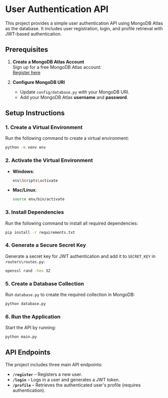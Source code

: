 # User Authentication API

This project provides a simple user authentication API using MongoDB Atlas as the database. It includes user registration, login, and profile retrieval with JWT-based authentication.

## Prerequisites

1. **Create a MongoDB Atlas Account**  
   Sign up for a free MongoDB Atlas account:  
   [Register here](https://www.mongodb.com/cloud/atlas/register)

2. **Configure MongoDB URI**  
   - Update `config/database.py` with your MongoDB URI.  
   - Add your MongoDB Atlas **username** and **password**.

## Setup Instructions

### 1. Create a Virtual Environment  
Run the following command to create a virtual environment:

```sh
python -m venv env
```

### 2. Activate the Virtual Environment

- **Windows**:  
  ```sh
  env\Scripts\activate
  ```

- **Mac/Linux**:  
  ```sh
  source env/bin/activate
  ```

### 3. Install Dependencies

Run the following command to install all required dependencies:

```sh
pip install -r requirements.txt
```

### 4. Generate a Secure Secret Key

Generate a secret key for JWT authentication and add it to `SECRET_KEY` in `routers\routes.py`:

```sh
openssl rand -hex 32
```

### 5. Create a Database Collection

Run `database.py` to create the required collection in MongoDB:

```sh
python database.py
```

### 6. Run the Application

Start the API by running:

```sh
python main.py
```

## API Endpoints

The project includes three main API endpoints:

- **`/register`** – Registers a new user.  
- **`/login`** – Logs in a user and generates a JWT token.  
- **`/profile`** – Retrieves the authenticated user's profile (requires authentication).
